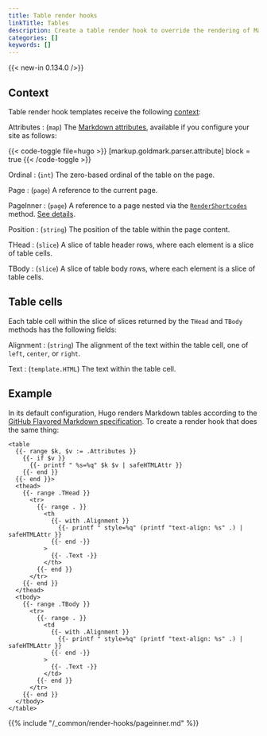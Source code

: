 ```yaml
---
title: Table render hooks
linkTitle: Tables
description: Create a table render hook to override the rendering of Markdown tables to HTML.
categories: []
keywords: []
---
```


{{< new-in 0.134.0 />}}

## Context

Table render hook templates receive the following [context](g):

Attributes
: (`map`) The [Markdown attributes], available if you configure your site as follows:

  {{< code-toggle file=hugo >}}
  [markup.goldmark.parser.attribute]
  block = true
  {{< /code-toggle >}}

Ordinal
: (`int`) The zero-based ordinal of the table on the page.

Page
: (`page`) A reference to the current page.

PageInner
: (`page`) A reference to a page nested via the [`RenderShortcodes`] method. [See details](#pageinner-details).

Position
: (`string`) The position of the table within the page content.

THead
: (`slice`) A slice of table header rows, where each element is a slice of table cells.

TBody
: (`slice`) A slice of table body rows, where each element is a slice of table cells.

[Markdown attributes]: /content-management/markdown-attributes/
[`RenderShortcodes`]: /methods/page/rendershortcodes

## Table cells

Each table cell within the slice of slices returned by the `THead` and `TBody` methods has the following fields:

Alignment
: (`string`) The alignment of the text within the table cell, one of `left`, `center`, or `right`.

Text
: (`template.HTML`) The text within the table cell.

## Example

In its default configuration, Hugo renders Markdown tables according to the [GitHub Flavored Markdown specification]. To create a render hook that does the same thing:

[GitHub Flavored Markdown specification]: https://github.github.com/gfm/#tables-extension-

```go-html-template {file="layouts/_default/_markup/render-table.html" copy=true}
<table
  {{- range $k, $v := .Attributes }}
    {{- if $v }}
      {{- printf " %s=%q" $k $v | safeHTMLAttr }}
    {{- end }}
  {{- end }}>
  <thead>
    {{- range .THead }}
      <tr>
        {{- range . }}
          <th
            {{- with .Alignment }}
              {{- printf " style=%q" (printf "text-align: %s" .) | safeHTMLAttr }}
            {{- end -}}
          >
            {{- .Text -}}
          </th>
        {{- end }}
      </tr>
    {{- end }}
  </thead>
  <tbody>
    {{- range .TBody }}
      <tr>
        {{- range . }}
          <td
            {{- with .Alignment }}
              {{- printf " style=%q" (printf "text-align: %s" .) | safeHTMLAttr }}
            {{- end -}}
          >
            {{- .Text -}}
          </td>
        {{- end }}
      </tr>
    {{- end }}
  </tbody>
</table>
```

{{% include "/_common/render-hooks/pageinner.md" %}}
